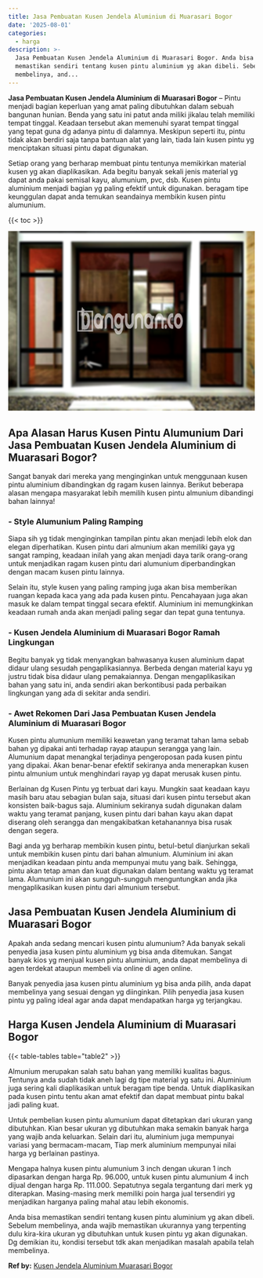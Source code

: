 ```yaml
---
title: Jasa Pembuatan Kusen Jendela Aluminium di Muarasari Bogor
date: '2025-08-01'
categories:
  - harga
description: >-
  Jasa Pembuatan Kusen Jendela Aluminium di Muarasari Bogor. Anda bisa
  memastikan sendiri tentang kusen pintu aluminium yg akan dibeli. Sebelum
  membelinya, and...
---
```


**Jasa Pembuatan Kusen Jendela Aluminium di Muarasari Bogor** – Pintu menjadi bagian keperluan yang amat paling dibutuhkan dalam sebuah bangunan hunian. Benda yang satu ini patut anda miliki jikalau telah memiliki tempat tinggal. Keadaan tersebut akan memenuhi syarat tempat tinggal yang tepat guna dg adanya pintu di dalamnya. Meskipun seperti itu, pintu tidak akan berdiri saja tanpa bantuan alat yang lain, tiada lain kusen pintu yg menciptakan situasi pintu dapat digunakan.

Setiap orang yang berharap membuat pintu tentunya memikirkan material kusen yg akan diaplikasikan. Ada begitu banyak sekali jenis material yg dapat anda pakai semisal kayu, alumunium, pvc, dsb. Kusen pintu aluminium menjadi bagian yg paling efektif untuk digunakan. beragam tipe keunggulan dapat anda temukan seandainya membikin kusen pintu alumunium.

{{< toc >}}

![Jasa Pembuatan Kusen Jendela Aluminium di Muarasari Bogor](/images/harga-kusen-jendela-alumunium-32.png)

## Apa Alasan Harus Kusen Pintu Alumunium Dari Jasa Pembuatan Kusen Jendela Aluminium di Muarasari Bogor?

Sangat banyak dari mereka yang menginginkan untuk menggunaan kusen pintu aluminium dibandingkan dg ragam kusen lainnya. Berikut beberapa alasan mengapa masyarakat lebih memilih kusen pintu almunium dibandingi bahan lainnya!

### \- Style Alumunium Paling Ramping

Siapa sih yg tidak menginginkan tampilan pintu akan menjadi lebih elok dan elegan diperhatikan. Kusen pintu dari almunium akan memiliki gaya yg sangat ramping, keadaan inilah yang akan menjadi daya tarik orang-orang untuk menjadikan ragam kusen pintu dari alumunium diperbandingkan dengan macam kusen pintu lainnya.

Selain itu, style kusen yang paling ramping juga akan bisa memberikan ruangan kepada kaca yang ada pada kusen pintu. Pencahayaan juga akan masuk ke dalam tempat tinggal secara efektif. Aluminium ini memungkinkan keadaan rumah anda akan menjadi paling segar dan tepat guna tentunya.

### \- Kusen Jendela Aluminium di Muarasari Bogor Ramah Lingkungan

Begitu banyak yg tidak menyangkan bahwasanya kusen aluminium dapat didaur ulang sesudah pengaplikasiannya. Berbeda dengan material kayu yg justru tidak bisa didaur ulang pemakaiannya. Dengan mengaplikasikan bahan yang satu ini, anda sendiri akan berkontibusi pada perbaikan lingkungan yang ada di sekitar anda sendiri.

### \- Awet Rekomen Dari Jasa Pembuatan Kusen Jendela Aluminium di Muarasari Bogor

Kusen pintu alumunium memiliki keawetan yang teramat tahan lama sebab bahan yg dipakai anti terhadap rayap ataupun serangga yang lain. Alumunium dapat menangkal terjadinya pengeroposan pada kusen pintu yang dipakai. Akan benar-benar efektif sekiranya anda menerapkan kusen pintu almunium untuk menghindari rayap yg dapat merusak kusen pintu.

Berlainan dg Kusen Pintu yg terbuat dari kayu. Mungkin saat keadaan kayu masih baru atau sebagian bulan saja, situasi dari kusen pintu tersebut akan konsisten baik-bagus saja. Aluminium sekiranya sudah digunakan dalam waktu yang teramat panjang, kusen pintu dari bahan kayu akan dapat diserang oleh serangga dan mengakibatkan ketahanannya bisa rusak dengan segera.

Bagi anda yg berharap membikin kusen pintu, betul-betul dianjurkan sekali untuk membikin kusen pintu dari bahan almunium. Aluminium ini akan menjadikan keadaan pintu anda mempunyai mutu yang baik. Sehingga, pintu akan tetap aman dan kuat digunakan dalam bentang waktu yg teramat lama. Alumunium ini akan sungguh-sungguh menguntungkan anda jika mengaplikasikan kusen pintu dari almunium tersebut.

## Jasa Pembuatan Kusen Jendela Aluminium di Muarasari Bogor

Apakah anda sedang mencari kusen pintu alumunium? Ada banyak sekali penyedia jasa kusen pintu aluminium yg bisa anda ditemukan. Sangat banyak kios yg menjual kusen pintu aluminium, anda dapat membelinya di agen terdekat ataupun membeli via online di agen online.

Banyak penyedia jasa kusen pintu aluminium yg bisa anda pilih, anda dapat membelinya yang sesuai dengan yg diinginkan. Pilih penyedia jasa kusen pintu yg paling ideal agar anda dapat mendapatkan harga yg terjangkau.

## Harga Kusen Jendela Aluminium di Muarasari Bogor

{{< table-tables table="table2" >}}

Almunium merupakan salah satu bahan yang memiliki kualitas bagus. Tentunya anda sudah tidak aneh lagi dg tipe material yg satu ini. Aluminium juga sering kali diaplikasikan untuk beragam tipe benda. Untuk diaplikasikan pada kusen pintu tentu akan amat efektif dan dapat membuat pintu bakal jadi paling kuat.

Untuk pembelian kusen pintu alumunium dapat ditetapkan dari ukuran yang dibutuhkan. Kian besar ukuran yg dibutuhkan maka semakin banyak harga yang wajib anda keluarkan. Selain dari itu, aluminium juga mempunyai variasi yang bermacam-macam, Tiap merk aluminium mempunyai nilai harga yg berlainan pastinya.

Mengapa halnya kusen pintu alumunium 3 inch dengan ukuran 1 inch dipasarkan dengan harga Rp. 96.000, untuk kusen pintu alumunium 4 inch dijual dengan harga Rp. 111.000. Sepatutnya segala tergantung dari merk yg diterapkan. Masing-masing merk memiliki poin harga jual tersendiri yg menjadikan harganya paling mahal atau lebih ekonomis.

Anda bisa memastikan sendiri tentang kusen pintu aluminium yg akan dibeli. Sebelum membelinya, anda wajib memastikan ukurannya yang terpenting dulu kira-kira ukuran yg dibutuhkan untuk kusen pintu yg akan digunakan. Dg demikian itu, kondisi tersebut tdk akan menjadikan masalah apabila telah membelinya.

**Ref by:** [Kusen Jendela Aluminium Muarasari Bogor](https://id.wikipedia.org/wiki/Kusen)
